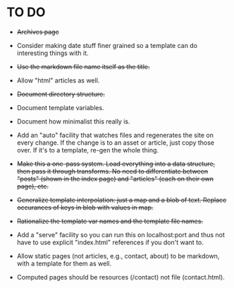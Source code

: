 # TO DO

  * <strike>~~Archives page~~</strike>

  * Consider making date stuff finer grained so a template can do
    interesting things with it.

  * <strike>~~Use the markdown file name itself as the
    title.~~</strike>

  * Allow "html" articles as well.

  * <strike>~~Document directory structure.~~</strike>

  * Document template variables.

  * Document how minimalist this really is.

  * Add an "auto" facility that watches files and regenerates the site
    on every change. If the change is to an asset or article, just
    copy those over. If it's to a template, re-gen the whole thing.

  * <strike>~~Make this a one-pass system. Load everything into a data
    structure, then pass it through transforms. No need to
    differentiate between "posts" (shown in the index page) and
    "articles" (each on their own page), etc.~~</strike>

  * <strike>~~Generalize template interpolation: just a map and a blob
    of text. Replace occurances of keys in blob with values in
    map.~~</strike>

  * <strike>~~Rationalize the template var names and the template file
    names.~~</strike>

  * Add a "serve" facility so you can run this on localhost:port and
    thus not have to use explicit "index.html" references if you don't
    want to.

  * Allow static pages (not articles, e.g., contact, about) to be
    markdown, with a template for them as well.

  * Computed pages should be resources (/contact) not file
    (contact.html).
